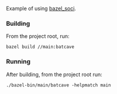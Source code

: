 Example of using [bazel_soci](https://github.com/nathanws/bazel_soci).

### Building

From the project root, run:

```
bazel build //main:batcave
```

### Running

After building, from the project root run:

```
./bazel-bin/main/batcave -helpmatch main
```

